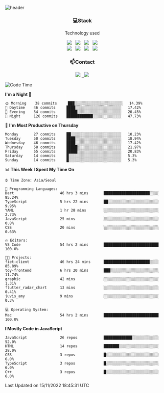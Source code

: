 ![header](https://capsule-render.vercel.app/api?type=waving&color=gradient&height=200&text=Che-ri&fontAlign=70&fontAlignY=40&animation=twinkling)

<h3 align="center">💻Stack</h3>
<p align="center">Technology used</p>
<div align="center"><img src="https://img.shields.io/badge/HTML5-e74c3c?style=flat-square&logo=HTML5&logoColor=white"></img> &nbsp <img src="https://img.shields.io/badge/CSS3-0A84FF?style=flat-square&logo=CSS3&logoColor=white"></img> &nbsp <img src="https://img.shields.io/badge/tailwind%2Dcss-06B6D4?style=flat-square&logo=tailwindcss&logoColor=white"/></a> &nbsp <img src="https://img.shields.io/badge/styled%2Dcomponents-DB7093?style=flat-square&logo=styled%2Dcomponents&logoColor=white"/></a>
<br><img src="https://img.shields.io/badge/JavaScript-FFCD11?style=flat-square&logo=JavaScript&logoColor=white"></img> &nbsp <img src="https://img.shields.io/badge/React-00BCF6?style=flat-square&logo=React&logoColor=white"></img> &nbsp <img src="https://img.shields.io/badge/Redux-764ABC?style=flat-square&logo=Redux&logoColor=white"/> &nbsp <img src="https://img.shields.io/badge/Zustand-582D3E?style=flat-square&logo=Zustand&logoColor=white"/></a></div> 

<h3 align="center">📫Contact</h3>
<div align="center"><a href="https://cheri.tistory.com/"><img src="https://img.shields.io/badge/Cheri-AD29B6?style=flat-square&logo=Tidal&logoColor=white"/></a> <a href="rnjs1135@gmail.com"> &nbsp <img src="https://img.shields.io/badge/Gmail-EA4335?style=flat-square&logo=Gmail&logoColor=white"/></a></div>

<!--START_SECTION:waka-->
![Code Time](http://img.shields.io/badge/Code%20Time-1%2C752%20hrs%2039%20mins-blue)

**I'm a Night 🦉** 

```text
🌞 Morning    38 commits     ███░░░░░░░░░░░░░░░░░░░░░░   14.39% 
🌆 Daytime    46 commits     ████░░░░░░░░░░░░░░░░░░░░░   17.42% 
🌃 Evening    54 commits     █████░░░░░░░░░░░░░░░░░░░░   20.45% 
🌙 Night      126 commits    ████████████░░░░░░░░░░░░░   47.73%

```
📅 **I'm Most Productive on Thursday** 

```text
Monday       27 commits     ██░░░░░░░░░░░░░░░░░░░░░░░   10.23% 
Tuesday      50 commits     ████░░░░░░░░░░░░░░░░░░░░░   18.94% 
Wednesday    46 commits     ████░░░░░░░░░░░░░░░░░░░░░   17.42% 
Thursday     58 commits     █████░░░░░░░░░░░░░░░░░░░░   21.97% 
Friday       55 commits     █████░░░░░░░░░░░░░░░░░░░░   20.83% 
Saturday     14 commits     █░░░░░░░░░░░░░░░░░░░░░░░░   5.3% 
Sunday       14 commits     █░░░░░░░░░░░░░░░░░░░░░░░░   5.3%

```


📊 **This Week I Spent My Time On** 

```text
⌚︎ Time Zone: Asia/Seoul

💬 Programming Languages: 
Dart                     46 hrs 3 mins       █████████████████████░░░░   85.24% 
TypeScript               5 hrs 22 mins       ██░░░░░░░░░░░░░░░░░░░░░░░   9.95% 
YAML                     1 hr 28 mins        ░░░░░░░░░░░░░░░░░░░░░░░░░   2.73% 
JavaScript               25 mins             ░░░░░░░░░░░░░░░░░░░░░░░░░   0.8% 
CSS                      20 mins             ░░░░░░░░░░░░░░░░░░░░░░░░░   0.63%

🔥 Editors: 
VS Code                  54 hrs 2 mins       █████████████████████████   100.0%

🐱‍💻 Projects: 
fiet-client              46 hrs 24 mins      █████████████████████░░░░   85.89% 
toy-frontend             6 hrs 20 mins       ███░░░░░░░░░░░░░░░░░░░░░░   11.74% 
graphic                  42 mins             ░░░░░░░░░░░░░░░░░░░░░░░░░   1.31% 
flutter_radar_chart      13 mins             ░░░░░░░░░░░░░░░░░░░░░░░░░   0.41% 
juvis_amy                9 mins              ░░░░░░░░░░░░░░░░░░░░░░░░░   0.3%

💻 Operating System: 
Mac                      54 hrs 2 mins       █████████████████████████   100.0%

```

**I Mostly Code in JavaScript** 

```text
JavaScript               26 repos            █████████████░░░░░░░░░░░░   52.0% 
HTML                     14 repos            ███████░░░░░░░░░░░░░░░░░░   28.0% 
CSS                      3 repos             █░░░░░░░░░░░░░░░░░░░░░░░░   6.0% 
TypeScript               3 repos             █░░░░░░░░░░░░░░░░░░░░░░░░   6.0% 
C++                      3 repos             █░░░░░░░░░░░░░░░░░░░░░░░░   6.0%

```



 Last Updated on 15/11/2022 18:45:31 UTC
<!--END_SECTION:waka-->
